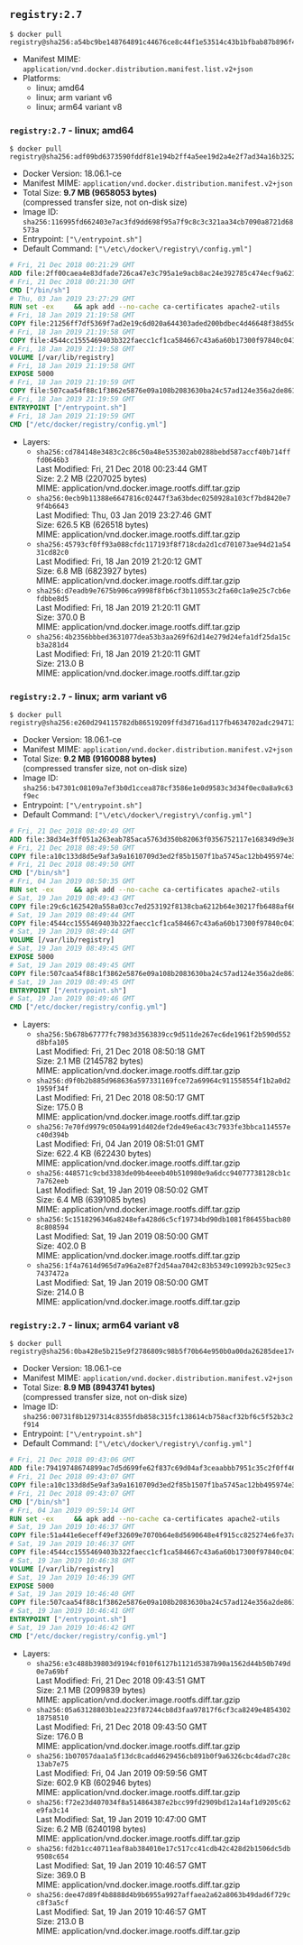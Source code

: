 ## `registry:2.7`

```console
$ docker pull registry@sha256:a54bc9be148764891c44676ce8c44f1e53514c43b1bfbab87b896f4b9f0b5d99
```

-	Manifest MIME: `application/vnd.docker.distribution.manifest.list.v2+json`
-	Platforms:
	-	linux; amd64
	-	linux; arm variant v6
	-	linux; arm64 variant v8

### `registry:2.7` - linux; amd64

```console
$ docker pull registry@sha256:adf09bd6373590fddf81e194b2ff4a5ee19d2a4e2f7ad34a16b3252460df3a32
```

-	Docker Version: 18.06.1-ce
-	Manifest MIME: `application/vnd.docker.distribution.manifest.v2+json`
-	Total Size: **9.7 MB (9658053 bytes)**  
	(compressed transfer size, not on-disk size)
-	Image ID: `sha256:116995fd662403e7ac3fd9dd698f95a7f9c8c3c321aa34cb7090a8721d68573a`
-	Entrypoint: `["\/entrypoint.sh"]`
-	Default Command: `["\/etc\/docker\/registry\/config.yml"]`

```dockerfile
# Fri, 21 Dec 2018 00:21:29 GMT
ADD file:2ff00caea4e83dfade726ca47e3c795a1e9acb8ac24e392785c474ecf9a621f2 in / 
# Fri, 21 Dec 2018 00:21:30 GMT
CMD ["/bin/sh"]
# Thu, 03 Jan 2019 23:27:29 GMT
RUN set -ex     && apk add --no-cache ca-certificates apache2-utils
# Fri, 18 Jan 2019 21:19:58 GMT
COPY file:21256ff7df5369f7ad2e19c6d020a644303aded200bdbec4d46648f38d55df78 in /bin/registry 
# Fri, 18 Jan 2019 21:19:58 GMT
COPY file:4544cc1555469403b322faecc1cf1ca584667c43a6a60b17300f97840c04196e in /etc/docker/registry/config.yml 
# Fri, 18 Jan 2019 21:19:58 GMT
VOLUME [/var/lib/registry]
# Fri, 18 Jan 2019 21:19:58 GMT
EXPOSE 5000
# Fri, 18 Jan 2019 21:19:59 GMT
COPY file:507caa54f88c1f3862e5876e09a108b2083630ba24c57ad124e356a2de861d62 in /entrypoint.sh 
# Fri, 18 Jan 2019 21:19:59 GMT
ENTRYPOINT ["/entrypoint.sh"]
# Fri, 18 Jan 2019 21:19:59 GMT
CMD ["/etc/docker/registry/config.yml"]
```

-	Layers:
	-	`sha256:cd784148e3483c2c86c50a48e535302ab0288bebd587accf40b714fffd0646b3`  
		Last Modified: Fri, 21 Dec 2018 00:23:44 GMT  
		Size: 2.2 MB (2207025 bytes)  
		MIME: application/vnd.docker.image.rootfs.diff.tar.gzip
	-	`sha256:0ecb9b11388e6647816c02447f3a63bdec0250928a103cf7bd8420e79f4b6643`  
		Last Modified: Thu, 03 Jan 2019 23:27:46 GMT  
		Size: 626.5 KB (626518 bytes)  
		MIME: application/vnd.docker.image.rootfs.diff.tar.gzip
	-	`sha256:45793cf0ff93a088cfdc117193f8f718cda2d1cd701073ae94d21a5431cd82c0`  
		Last Modified: Fri, 18 Jan 2019 21:20:12 GMT  
		Size: 6.8 MB (6823927 bytes)  
		MIME: application/vnd.docker.image.rootfs.diff.tar.gzip
	-	`sha256:d7eadb9e7675b906ca9998f8fb6cf3b110553c2fa60c1a9e25c7cb6efdbbe8d5`  
		Last Modified: Fri, 18 Jan 2019 21:20:11 GMT  
		Size: 370.0 B  
		MIME: application/vnd.docker.image.rootfs.diff.tar.gzip
	-	`sha256:4b2356bbbed3631077dea53b3aa269f62d14e279d24efa1df25da15cb3a281d4`  
		Last Modified: Fri, 18 Jan 2019 21:20:11 GMT  
		Size: 213.0 B  
		MIME: application/vnd.docker.image.rootfs.diff.tar.gzip

### `registry:2.7` - linux; arm variant v6

```console
$ docker pull registry@sha256:e260d294115782db86519209ffd3d716ad117fb4634702adc29471371b1b2874
```

-	Docker Version: 18.06.1-ce
-	Manifest MIME: `application/vnd.docker.distribution.manifest.v2+json`
-	Total Size: **9.2 MB (9160088 bytes)**  
	(compressed transfer size, not on-disk size)
-	Image ID: `sha256:b47301c08109a7ef3b0d1ccea878cf3586e1e0d9583c3d34f0ec0a8a9c63f9ec`
-	Entrypoint: `["\/entrypoint.sh"]`
-	Default Command: `["\/etc\/docker\/registry\/config.yml"]`

```dockerfile
# Fri, 21 Dec 2018 08:49:49 GMT
ADD file:38d34e3ff051a263eab785aca5763d350b82063f0356752117e168349d9e3811 in / 
# Fri, 21 Dec 2018 08:49:50 GMT
COPY file:a10c133d8d5e9af3a9a1610709d3ed2f85b1507f1ba5745ac12bb495974e3fe6 in /etc/localtime 
# Fri, 21 Dec 2018 08:49:50 GMT
CMD ["/bin/sh"]
# Fri, 04 Jan 2019 08:50:35 GMT
RUN set -ex     && apk add --no-cache ca-certificates apache2-utils
# Sat, 19 Jan 2019 08:49:43 GMT
COPY file:29c6c1625420a558a03cc7ed253192f8138cba6212b64e30217fb6488af668e2 in /bin/registry 
# Sat, 19 Jan 2019 08:49:44 GMT
COPY file:4544cc1555469403b322faecc1cf1ca584667c43a6a60b17300f97840c04196e in /etc/docker/registry/config.yml 
# Sat, 19 Jan 2019 08:49:44 GMT
VOLUME [/var/lib/registry]
# Sat, 19 Jan 2019 08:49:45 GMT
EXPOSE 5000
# Sat, 19 Jan 2019 08:49:45 GMT
COPY file:507caa54f88c1f3862e5876e09a108b2083630ba24c57ad124e356a2de861d62 in /entrypoint.sh 
# Sat, 19 Jan 2019 08:49:45 GMT
ENTRYPOINT ["/entrypoint.sh"]
# Sat, 19 Jan 2019 08:49:46 GMT
CMD ["/etc/docker/registry/config.yml"]
```

-	Layers:
	-	`sha256:5b678b67777fc7983d3563839cc9d511de267ec6de1961f2b590d552d8bfa105`  
		Last Modified: Fri, 21 Dec 2018 08:50:18 GMT  
		Size: 2.1 MB (2145782 bytes)  
		MIME: application/vnd.docker.image.rootfs.diff.tar.gzip
	-	`sha256:d9f0b2b885d968636a597331169fce72a69964c911558554f1b2a0d21959f34f`  
		Last Modified: Fri, 21 Dec 2018 08:50:17 GMT  
		Size: 175.0 B  
		MIME: application/vnd.docker.image.rootfs.diff.tar.gzip
	-	`sha256:7e70fd9979c0504a991d402def2de49e6ac43c7933fe3bbca114557ec40d394b`  
		Last Modified: Fri, 04 Jan 2019 08:51:01 GMT  
		Size: 622.4 KB (622430 bytes)  
		MIME: application/vnd.docker.image.rootfs.diff.tar.gzip
	-	`sha256:448571c9cbd3383de09b4eeeb40b510980e9a6dcc94077738128cb1c7a762eeb`  
		Last Modified: Sat, 19 Jan 2019 08:50:02 GMT  
		Size: 6.4 MB (6391085 bytes)  
		MIME: application/vnd.docker.image.rootfs.diff.tar.gzip
	-	`sha256:5c1518296346a8248efa428d6c5cf19734bd90db1081f86455bacb808c808594`  
		Last Modified: Sat, 19 Jan 2019 08:50:00 GMT  
		Size: 402.0 B  
		MIME: application/vnd.docker.image.rootfs.diff.tar.gzip
	-	`sha256:1f4a7614d965d7a96a2e87f2d54aa7042c83b5349c10992b3c925ec37437472a`  
		Last Modified: Sat, 19 Jan 2019 08:50:00 GMT  
		Size: 214.0 B  
		MIME: application/vnd.docker.image.rootfs.diff.tar.gzip

### `registry:2.7` - linux; arm64 variant v8

```console
$ docker pull registry@sha256:0ba428e5b215e9f2786809c98b5f70b64e950b0a00da26285dee17496984000f
```

-	Docker Version: 18.06.1-ce
-	Manifest MIME: `application/vnd.docker.distribution.manifest.v2+json`
-	Total Size: **8.9 MB (8943741 bytes)**  
	(compressed transfer size, not on-disk size)
-	Image ID: `sha256:00731f8b1297314c8355fdb858c315fc138614cb758acf32bf6c5f52b3c2f914`
-	Entrypoint: `["\/entrypoint.sh"]`
-	Default Command: `["\/etc\/docker\/registry\/config.yml"]`

```dockerfile
# Fri, 21 Dec 2018 09:43:06 GMT
ADD file:79419748674899ac7d5d699fe62f837c69d04af3ceaabbb7951c35c2f0ff46fa in / 
# Fri, 21 Dec 2018 09:43:07 GMT
COPY file:a10c133d8d5e9af3a9a1610709d3ed2f85b1507f1ba5745ac12bb495974e3fe6 in /etc/localtime 
# Fri, 21 Dec 2018 09:43:07 GMT
CMD ["/bin/sh"]
# Fri, 04 Jan 2019 09:59:14 GMT
RUN set -ex     && apk add --no-cache ca-certificates apache2-utils
# Sat, 19 Jan 2019 10:46:37 GMT
COPY file:51a441e6eceff49ef32609e7070b64e8d5690648e4f915cc825274e6fe37aed2 in /bin/registry 
# Sat, 19 Jan 2019 10:46:37 GMT
COPY file:4544cc1555469403b322faecc1cf1ca584667c43a6a60b17300f97840c04196e in /etc/docker/registry/config.yml 
# Sat, 19 Jan 2019 10:46:38 GMT
VOLUME [/var/lib/registry]
# Sat, 19 Jan 2019 10:46:39 GMT
EXPOSE 5000
# Sat, 19 Jan 2019 10:46:40 GMT
COPY file:507caa54f88c1f3862e5876e09a108b2083630ba24c57ad124e356a2de861d62 in /entrypoint.sh 
# Sat, 19 Jan 2019 10:46:41 GMT
ENTRYPOINT ["/entrypoint.sh"]
# Sat, 19 Jan 2019 10:46:42 GMT
CMD ["/etc/docker/registry/config.yml"]
```

-	Layers:
	-	`sha256:e3c488b39803d9194cf010f6127b1121d5387b90a1562d44b50b749d0e7a69bf`  
		Last Modified: Fri, 21 Dec 2018 09:43:51 GMT  
		Size: 2.1 MB (2099839 bytes)  
		MIME: application/vnd.docker.image.rootfs.diff.tar.gzip
	-	`sha256:05a63128803b1ea223f87244cb8d3faa97817f6cf3ca8249e485430218758510`  
		Last Modified: Fri, 21 Dec 2018 09:43:50 GMT  
		Size: 176.0 B  
		MIME: application/vnd.docker.image.rootfs.diff.tar.gzip
	-	`sha256:1b07057daa1a5f13dc8cadd4629456cb891b0f9a6326cbc4dad7c28c13ab7e75`  
		Last Modified: Fri, 04 Jan 2019 09:59:56 GMT  
		Size: 602.9 KB (602946 bytes)  
		MIME: application/vnd.docker.image.rootfs.diff.tar.gzip
	-	`sha256:f72e23d407034f8a514864387e2bcc99fd2909bd12a14af1d9205c62e9fa3c14`  
		Last Modified: Sat, 19 Jan 2019 10:47:00 GMT  
		Size: 6.2 MB (6240198 bytes)  
		MIME: application/vnd.docker.image.rootfs.diff.tar.gzip
	-	`sha256:fd2b1cc40711eaf8ab384010e17c517cc41cdb42c428d2b1506dc5db9508c654`  
		Last Modified: Sat, 19 Jan 2019 10:46:57 GMT  
		Size: 369.0 B  
		MIME: application/vnd.docker.image.rootfs.diff.tar.gzip
	-	`sha256:dee47d89f4b8888d4b9b6955a9927affaea2a62a8063b49dad6f729cc8f3a5cf`  
		Last Modified: Sat, 19 Jan 2019 10:46:57 GMT  
		Size: 213.0 B  
		MIME: application/vnd.docker.image.rootfs.diff.tar.gzip

